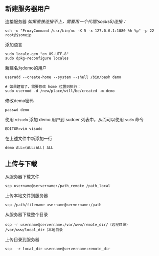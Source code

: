 ## 新建服务器用户

连接服务器
*如果直接连接不上，需要用一个代理(socks5)连接：*  
```
ssh -o "ProxyCommand /usr/bin/nc -X 5 -x 127.0.0.1:1080 %h %p" -p 22 root@$someip
```
添加语言  
```
sudo locale-gen "en_US.UTF-8"  
sudo dpkg-reconfigure locales
```
新建名为demo的用户  
```
useradd --create-home --system --shell /bin/bash demo

# 如果建错了，需要修改 home 位置则执行：
sudo usermod -d /new/place/will/be/created -m demo
```  
修改demo密码
```
passwd demo
```
使用 `visudo` 添加 demo 用户到 sudoer 列表中，从而可以使用 `sudo` 命令  
```  
EDITOR=vim visudo
```  
在上述文件中新添加一行  
```
demo ALL=(ALL:ALL) ALL
```  
## 上传与下载
从服务器下载文件  
```
scp username@servername:/path_remote /path_local
```
上传本地文件到服务器
```
scp /path/filename username@servername:/path   
```
从服务器下载整个目录
```
scp -r username@servername:/var/www/remote_dir/（远程目录） /var/www/local_dir（本地目录
```
上传目录到服务器
```
scp  -r local_dir username@servername:remote_dir
```
